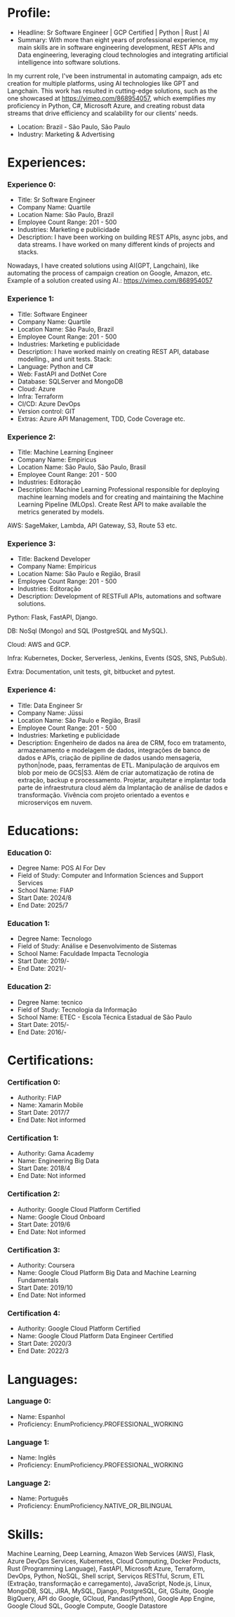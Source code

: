 
# Profile:
 - Headline: Sr Software Engineer | GCP Certified | Python | Rust | AI
 - Summary: With more than eight years of professional experience, my main skills are in software engineering development, REST APIs and Data engineering, leveraging cloud technologies and integrating artificial intelligence into software solutions.

In my current role, I've been instrumental in automating campaign, ads etc creation for multiple platforms, using AI technologies like GPT and Langchain. This work has resulted in cutting-edge solutions, such as the one showcased at https://vimeo.com/868954057, which exemplifies my proficiency in Python, C#, Microsoft Azure, and creating robust data streams that drive efficiency and scalability for our clients' needs.
 - Location: Brazil - São Paulo, São Paulo
 - Industry: Marketing & Advertising

# Experiences:

### Experience 0:
 - Title: Sr Software Engineer
 - Company Name: Quartile
 - Location Name: São Paulo, Brazil
 - Employee Count Range: 201 - 500
 - Industries: Marketing e publicidade
 - Description: I have been working on building REST APIs, async jobs, and data streams. I have worked on many different kinds of projects and stacks.

Nowadays, I have created solutions using AI(GPT, Langchain), like automating the process of campaign creation on Google, Amazon, etc. Example of a solution created using AI.: https://vimeo.com/868954057


### Experience 1:
 - Title: Software Engineer
 - Company Name: Quartile
 - Location Name: São Paulo, Brazil
 - Employee Count Range: 201 - 500
 - Industries: Marketing e publicidade
 - Description: I have worked mainly on creating REST API, database modelling., and unit tests.
Stack:
- Language: Python and C#
- Web: FastAPI and DotNet Core
- Database: SQLServer and MongoDB
- Cloud: Azure
- Infra: Terraform
- CI/CD: Azure DevOps
- Version control: GIT
- Extras: Azure API Management, TDD, Code Coverage etc.


### Experience 2:
 - Title: Machine Learning Engineer
 - Company Name: Empiricus
 - Location Name: São Paulo, São Paulo, Brasil
 - Employee Count Range: 201 - 500
 - Industries: Editoração
 - Description: Machine Learning Professional responsible for deploying machine learning models and for creating and maintaining the Machine Learning Pipeline (MLOps). Create Rest API to make available the metrics generated by models.

AWS: SageMaker, Lambda, API Gateway, S3, Route 53 etc.


### Experience 3:
 - Title: Backend Developer
 - Company Name: Empiricus
 - Location Name: São Paulo e Região, Brasil
 - Employee Count Range: 201 - 500
 - Industries: Editoração
 - Description: Development of RESTFull APIs, automations and software solutions.

Python: Flask, FastAPI, Django.

DB: NoSql (Mongo) and SQL (PostgreSQL and MySQL).

Cloud: AWS and GCP.

Infra: Kubernetes, Docker, Serverless, Jenkins, Events (SQS, SNS, PubSub).

Extra: Documentation, unit tests, git, bitbucket and pytest.


### Experience 4:
 - Title: Data Engineer Sr
 - Company Name: Jüssi
 - Location Name: São Paulo e Região, Brasil
 - Employee Count Range: 201 - 500
 - Industries: Marketing e publicidade
 - Description: Engenheiro de dados na área de CRM, foco em tratamento, armazenamento e modelagem de dados, integrações de banco de dados e APIs, criação de pipiline de dados usando mensageria, python|node, paas, ferramentas de ETL. Manipulação de arquivos em blob por meio de GCS|S3. Além de criar automatização de rotina de extração, backup e processamento. Projetar, arquitetar e implantar toda parte de infraestrutura cloud além da Implantação de análise de dados e transformação. Vivência com projeto orientado a eventos e microserviços em nuvem. 



# Educations:

### Education 0:
 - Degree Name: POS AI For Dev
 - Field of Study: Computer and Information Sciences and Support Services
 - School Name: FIAP
 - Start Date: 2024/8
 - End Date: 2025/7


### Education 1:
 - Degree Name: Tecnologo
 - Field of Study: Análise e Desenvolvimento de Sistemas
 - School Name: Faculdade Impacta Tecnologia
 - Start Date: 2019/-
 - End Date: 2021/-


### Education 2:
 - Degree Name: tecnico
 - Field of Study: Tecnologia da Informação
 - School Name: ETEC - Escola Técnica Estadual de São Paulo
 - Start Date: 2015/-
 - End Date: 2016/-



# Certifications:

### Certification 0:
 - Authority: FIAP
 - Name: Xamarin Mobile
 - Start Date: 2017/7
 - End Date: Not informed


### Certification 1:
 - Authority: Gama Academy
 - Name: Engineering Big Data
 - Start Date: 2018/4
 - End Date: Not informed


### Certification 2:
 - Authority: Google Cloud Platform Certified
 - Name: Google Cloud Onboard
 - Start Date: 2019/6
 - End Date: Not informed


### Certification 3:
 - Authority: Coursera
 - Name: Google Cloud Platform Big Data and Machine Learning Fundamentals
 - Start Date: 2019/10
 - End Date: Not informed


### Certification 4:
 - Authority: Google Cloud Platform Certified
 - Name: Google Cloud Platform Data Engineer Certified
 - Start Date: 2020/3
 - End Date: 2022/3



# Languages:

### Language 0:
 - Name: Espanhol
 - Proficiency: EnumProficiency.PROFESSIONAL_WORKING


### Language 1:
 - Name: Inglês
 - Proficiency: EnumProficiency.PROFESSIONAL_WORKING


### Language 2:
 - Name: Português
 - Proficiency: EnumProficiency.NATIVE_OR_BILINGUAL



# Skills: 
Machine Learning, Deep Learning, Amazon Web Services (AWS), Flask, Azure DevOps Services, Kubernetes, Cloud Computing, Docker Products, Rust (Programming Language), FastAPI, Microsoft Azure, Terraform, DevOps, Python, NoSQL, Shell script, Serviços RESTful, Scrum, ETL (Extração, transformação e carregamento), JavaScript, Node.js, Linux, MongoDB, SQL, JIRA, MySQL, Django, PostgreSQL, Git, GSuite, Google BigQuery, API do Google, GCloud, Pandas(Python), Google App Engine, Google Cloud SQL, Google Compute, Google Datastore

